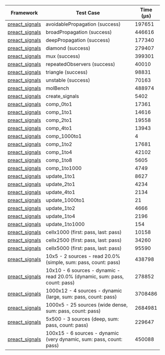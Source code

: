 | Framework | Test Case | Time (μs) |
| --- | --- | --- |
| [preact_signals](https://pub.dev/packages/preact_signals) | avoidablePropagation (success) | 197651 |
| [preact_signals](https://pub.dev/packages/preact_signals) | broadPropagation (success) | 446616 |
| [preact_signals](https://pub.dev/packages/preact_signals) | deepPropagation (success) | 177340 |
| [preact_signals](https://pub.dev/packages/preact_signals) | diamond (success) | 279407 |
| [preact_signals](https://pub.dev/packages/preact_signals) | mux (success) | 399301 |
| [preact_signals](https://pub.dev/packages/preact_signals) | repeatedObservers (success) | 40010 |
| [preact_signals](https://pub.dev/packages/preact_signals) | triangle (success) | 98831 |
| [preact_signals](https://pub.dev/packages/preact_signals) | unstable (success) | 70163 |
| [preact_signals](https://pub.dev/packages/preact_signals) | molBench | 488974 |
| [preact_signals](https://pub.dev/packages/preact_signals) | create_signals | 5402 |
| [preact_signals](https://pub.dev/packages/preact_signals) | comp_0to1 | 17361 |
| [preact_signals](https://pub.dev/packages/preact_signals) | comp_1to1 | 14616 |
| [preact_signals](https://pub.dev/packages/preact_signals) | comp_2to1 | 19558 |
| [preact_signals](https://pub.dev/packages/preact_signals) | comp_4to1 | 13943 |
| [preact_signals](https://pub.dev/packages/preact_signals) | comp_1000to1 | 4 |
| [preact_signals](https://pub.dev/packages/preact_signals) | comp_1to2 | 17681 |
| [preact_signals](https://pub.dev/packages/preact_signals) | comp_1to4 | 42102 |
| [preact_signals](https://pub.dev/packages/preact_signals) | comp_1to8 | 5605 |
| [preact_signals](https://pub.dev/packages/preact_signals) | comp_1to1000 | 4749 |
| [preact_signals](https://pub.dev/packages/preact_signals) | update_1to1 | 8627 |
| [preact_signals](https://pub.dev/packages/preact_signals) | update_2to1 | 4234 |
| [preact_signals](https://pub.dev/packages/preact_signals) | update_4to1 | 2134 |
| [preact_signals](https://pub.dev/packages/preact_signals) | update_1000to1 | 21 |
| [preact_signals](https://pub.dev/packages/preact_signals) | update_1to2 | 4666 |
| [preact_signals](https://pub.dev/packages/preact_signals) | update_1to4 | 2196 |
| [preact_signals](https://pub.dev/packages/preact_signals) | update_1to1000 | 154 |
| [preact_signals](https://pub.dev/packages/preact_signals) | cellx1000 (first: pass, last: pass) | 10158 |
| [preact_signals](https://pub.dev/packages/preact_signals) | cellx2500 (first: pass, last: pass) | 34260 |
| [preact_signals](https://pub.dev/packages/preact_signals) | cellx5000 (first: pass, last: pass) | 95590 |
| [preact_signals](https://pub.dev/packages/preact_signals) | 10x5 - 2 sources - read 20.0% (simple, sum: pass, count: pass) | 438798 |
| [preact_signals](https://pub.dev/packages/preact_signals) | 10x10 - 6 sources - dynamic - read 20.0% (dynamic, sum: pass, count: pass) | 278852 |
| [preact_signals](https://pub.dev/packages/preact_signals) | 1000x12 - 4 sources - dynamic (large, sum: pass, count: pass) | 3708486 |
| [preact_signals](https://pub.dev/packages/preact_signals) | 1000x5 - 25 sources (wide dense, sum: pass, count: pass) | 2684981 |
| [preact_signals](https://pub.dev/packages/preact_signals) | 5x500 - 3 sources (deep, sum: pass, count: pass) | 229647 |
| [preact_signals](https://pub.dev/packages/preact_signals) | 100x15 - 6 sources - dynamic (very dynamic, sum: pass, count: pass) | 450088 |
